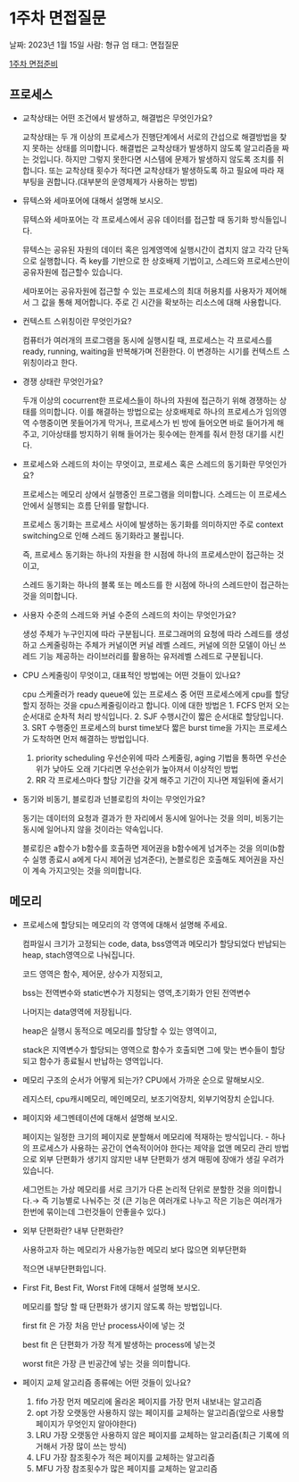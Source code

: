 # 1주차 면접질문

날짜: 2023년 1월 15일
사람: 형규 엄
태그: 면접질문

[1주차 면접준비](https://www.notion.so/1-87f992432099403ab1b390076bf34cb5) 

## 프로세스

- 교착상태는 어떤 조건에서 발생하고, 해결법은 무엇인가요?
    
    교착상태는 두 개 이상의 프로세스가 진행단계에서 서로의 간섭으로 해결방법을 찾지 못하는 상태를 의미합니다. 해결법은  교착상태가 발생하지 않도록 알고리즘을 짜는 것입니다. 하지만 그렇지 못한다면 시스템에 문제가 발생하지 않도록 조치를 취합니다. 또는 교착상태 횟수가 적다면 교착상태가 발생하도록 하고 필요에 따라 재부팅을 권합니다.(대부분의 운영체제가 사용하는 방법)
    
- 뮤텍스와 세마포어에 대해서 설명해 보시오.
    
    뮤텍스와 세마포어는 각 프로세스에서 공유 데이터를 접근할 때 동기화 방식들입니다.
    
    뮤텍스는 공유된 자원의 데이터 혹은 임계영역에 실행시간이 겹치지 않고 각각 단독으로 실행합니다. 즉 key를 기반으로 한 상호배제 기법이고, 스레드와 프로세스만이 공유자원에 접근할수 있습니다. 
    
    세마포어는 공유자원에 접근할 수 있는 프로세스의 최대 허용치를 사용자가 제어해서 그 값을 통해 제어합니다. 주로 긴 시간을 확보하는 리소스에 대해 사용합니다.
    
- 컨텍스트 스위칭이란 무엇인가요?
    
    컴퓨터가 여러개의 프로그램을 동시에 실행시킬 때, 프로세스는 각 프로세스를 ready, running, waiting을 반복해가며 전환한다. 이 변경하는 시기를 컨텍스트 스위칭이라고 한다.
    
- 경쟁 상태란 무엇인가요?
    
    두개 이상의 cocurrent한 프로세스들이 하나의 자원에 접근하기 위해 경쟁하는 상태를 의미합니다. 이를 해결하는 방법으로는 상호배제로 하나의 프로세스가 임의영역 수행중이면 못들어가게 막거나, 프로세스가 빈 방에 들어오면 바로 들어가게 해주고, 기아상태를 방지하기 위해 들어가는 횟수에는 한계를 줘서 한정 대기를 시킨다.
    
- 프로세스와 스레드의 차이는 무엇이고, 프로세스 혹은 스레드의 동기화란 무엇인가요?
    
    프로세스는 메모리 상에서 실행중인 프로그램을 의미합니다. 스레드는 이 프로세스 안에서 실행되는 흐름 단위를 말합니다. 
    
    프로세스 동기화는 프로세스 사이에 발생하는 동기화를 의미하지만 주로 context switching으로 인해 스레드 동기화라고 불립니다.
    
    즉, 프로세스 동기화는 하나의 자원을 한 시점에 하나의 프로세스만이 접근하는 것이고,
    
    스레드 동기화는 하나의 블록 또는 메소드를 한 시점에 하나의 스레드만이 접근하는 것을 의미합니다.
    
- 사용자 수준의 스레드와 커널 수준의 스레드의 차이는 무엇인가요?
    
    생성 주체가 누구인지에 따라 구분됩니다. 프로그래머의 요청에 따라 스레드를 생성하고 스케줄링하는 주체가 커널이면 커널 레벨 스레드, 커널에 의한 모델이 아닌 쓰레드 기능 제공하는 라이브러리를 활용하는 유저레벨 스레드로 구분됩니다.
    
- CPU 스케줄링이 무엇이고, 대표적인 방법에는 어떤 것들이 있나요?
    
    cpu 스케줄러가 ready queue에 있는 프로세스 중 어떤 프로세스에게 cpu를 할당 할지 정하는 것을 cpu스케줄링이라고 합니다. 이에 대한 방법은 1. FCFS 먼저 오는 순서대로 순차적 처리 방식입니다. 2. SJF 수행시간이 짧은 순서대로 할당입니다. 3. SRT 수행중인 프로세스의 burst time보다 짧은 burst time을 가지는 프로세스가 도착하면 먼저 해결하는 방법입니다.
    
    1. priority scheduling 우선순위에 따라 스케줄링, aging 기법을 통하면 우선순위가 낮아도 오래 기다리면 우선순위가 높아져서 이상적인 방법
    2. RR 각 프로세스마다 할당 기간을 갖게 해주고 기간이 지나면 제일뒤에 줄서기
- 동기와 비동기, 블로킹과 넌블로킹의 차이는 무엇인가요?
    
    동기는 데이터의 요청과 결과가 한 자리에서 동시에 일어나는 것을 의미, 비동기는 동시에 일어나지 않을 것이라는 약속입니다.
    
    블로킹은 a함수가 b함수를 호출하면 제어권을 b함수에게 넘겨주는 것을 의미(b함수 실행 종료시 a에게 다시 제어권 넘겨준다), 논블로킹은 호출해도 제어권을 자신이 계속 가지고잇는 것을 의미합니다.
    

## 메모리

- 프로세스에 할당되는 메모리의 각 영역에 대해서 설명해 주세요.
    
    컴파일시 크기가 고정되는 code, data, bss영역과 메모리가 할당되었다 반납되는 heap, stach영역으로 나눠집니다.
    
    코드 영역은 함수, 제어문, 상수가 지정되고,
    
    bss는 전역변수와 static변수가 지정되는 영역,초기화가 안된 전역변수
    
    나머지는 data영역에 저장됩니다.
    
    heap은 실행시 동적으로 메모리를 할당할 수 있는 영역이고,
    
    stack은 지역변수가 할당되는 영역으로 함수가 호출되면 그에 맞는 변수들이 할당되고 함수가 종료될시 반납하는 영역입니다.
    
- 메모리 구조의 순서가 어떻게 되는가? CPU에서 가까운 순으로 말해보시오.
    
    레지스터, cpu캐시메모리, 메인메모리, 보조기억장치, 외부기억장치 순입니다.
    
- 페이지와 세그멘테이션에 대해서 설명해 보시오.
    
    페이지는 일정한 크기의 페이지로 분할해서 메모리에 적재하는 방식입니다. - 하나의 프로세스가 사용하는 공간이 연속적이어야 한다는 제약을 없앤 메모리 관리 방법으로 외부 단편화가 생기지 않지만 내부 단편화가 생겨 매핑에 장애가 생길 우려가 있습니다.
    
    세그먼트는 가상 메모리를 서로 크기가 다른 논리적 단위로 분할한 것을 의미합니다.→ 즉 기능별로 나눠주는 것 (큰 기능은 여러개로 나누고 작은 기능은 여러개가 한번에 묶이는데 그런것들이 안좋을수 있다.)
    
- 외부 단편화란? 내부 단편화란?
    
    사용하고자 하는 메모리가 사용가능한 메모리 보다 많으면 외부단편화
    
    적으면 내부단편화입니다.
    
- First Fit, Best Fit, Worst Fit에 대해서 설명해 보시오.
    
    메모리를 할당 할 때 단편화가 생기지 않도록 하는 방법입니다.
    
    first fit 은 가장 처음 만난 process사이에 넣는 것
    
    best fit 은 단편화가 가장 적게 발생하는 process에 넣는것
    
    worst fit은 가장 큰 빈공간에 넣는 것을 의미합니다.
    
- 페이지 교체 알고리즘 종류에는 어떤 것들이 있나요?
    1. fifo 가장 먼저 메모리에 올라온 페이지를 가장 먼저 내보내는 알고리즘
    2. opt 가장 오랫동안 사용하지 않는 페이지를 교체하는 알고리즘(앞으로 사용할 페이지가 무엇인지 알아야한다)
    3. LRU 가장 오랫동안 사용하지 않은 페이지를 교체하는 알고리즘(최근 기록에 의거해서 가장 많이 쓰는 방식)
    4. LFU 가장 참조횟수가 적은 페이지를 교체하는 알고리즘
    5. MFU 가장 참조횟수가 많은 페이지를 교체하는 알고리즘